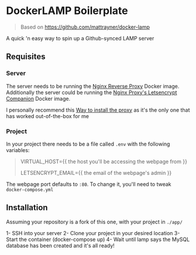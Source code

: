 # DockerLAMP Boilerplate

> Based on https://github.com/mattrayner/docker-lamp

A quick 'n easy way to spin up a Github-synced LAMP server

## Requisites

### Server

The server needs to be running the [Nginx Reverse Proxy](https://github.com/nginx-proxy/nginx-proxy) Docker image. Additionally the server could be running the [Nginx Proxy's Letsencrypt Companion](https://github.com/nginx-proxy/docker-letsencrypt-nginx-proxy-companion) Docker image.

I personally recommend this [Way to install the proxy](https://github.com/evertramos/docker-compose-letsencrypt-nginx-proxy-companion) as it's the only one that has worked out-of-the-box for me

### Project

In your project there needs to be a file called `.env` with the following variables:

> VIRTUAL_HOST={{ the host you'll be accessing the webpage from }}
>
> LETSENCRYPT_EMAIL={{ the email of the webpage's admin }}

The webpage port defaults to `:80`. To change it, you'll need to tweak `docker-compose.yml`

## Installation

Assuming your repository is a fork of this one, with your project in `./app/`

1- SSH into your server
2- Clone your project in your desired location
3- Start the container (docker-compose up)
4- Wait until lamp says the MySQL database has been created and it's all ready!